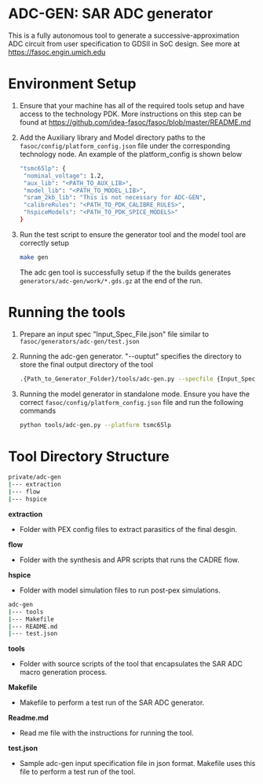 
# ADC-GEN: SAR ADC generator
This is a fully autonomous tool to generate a successive-approximation ADC circuit from user specification to GDSII in SoC design.
See more at https://fasoc.engin.umich.edu


# Environment Setup
1. Ensure that your machine has all of the required tools setup and have access to the technology PDK. More instructions on this step can be found at https://github.com/idea-fasoc/fasoc/blob/master/README.md

2. Add the Auxiliary library and Model directory paths to the `fasoc/config/platform_config.json` file under the corresponding technology node. An example of the platform_config is shown below
     ```bash
   "tsmc65lp": {
      "nominal_voltage": 1.2,
      "aux_lib": "<PATH_TO_AUX_LIB>",
      "model_lib": "<PATH_TO_MODEL_LIB>",
      "sram_2kb_lib": "This is not necessary for ADC-GEN",
      "calibreRules": "<PATH_TO_PDK_CALIBRE_RULES>",
      "hspiceModels": "<PATH_TO_PDK_SPICE_MODELS>"
    } 
    ```  


3. Run the test script to ensure the generator tool and the model tool are correctly setup
    ```bash
    make gen
    ```

    The adc gen tool is successfully setup if the the builds generates `generators/adc-gen/work/*.gds.gz` at the end of the run. 

# Running the tools
1. Prepare an input spec "Input_Spec_File.json" file similar to `fasoc/generators/adc-gen/test.json`

2. Running the adc-gen generator. 
   "--ouptut" specifies the directory to store the final output directory of the tool
     ```bash
     .{Path_to_Generator_Folder}/tools/adc-gen.py --specfile {Input_Spec_File.json} --output {Output_Folder} --platform {Technology_Node} [--mode {Run_Mode}] [--clean]
    ```

3. Running the model generator in standalone mode. 
   Ensure you have the correct `fasoc/config/platform_config.json` file and run the following commands
    ```bash
    python tools/adc-gen.py --platform tsmc65lp
    ```

# Tool Directory Structure
```bash
private/adc-gen
|--- extraction
|--- flow
|--- hspice 
```
   __extraction__
   - Folder with PEX config files to extract parasitics of the final desgin.
  
   __flow__
   - Folder with the synthesis and APR scripts that runs the CADRE flow.  
  
   __hspice__
   - Folder with model simulation files to run post-pex simulations.

```bash
adc-gen   
|--- tools
|--- Makefile
|--- README.md
|--- test.json
```
   __tools__
   - Folder with source scripts of the tool that encapsulates the SAR ADC macro generation process. 

   __Makefile__
   - Makefile to perform a test run of the SAR ADC generator.

   __Readme.md__
   - Read me file with the instructions for running the tool.

   __test.json__
   - Sample adc-gen input specification file in json format. Makefile uses this file to perform a test run of the tool. 

